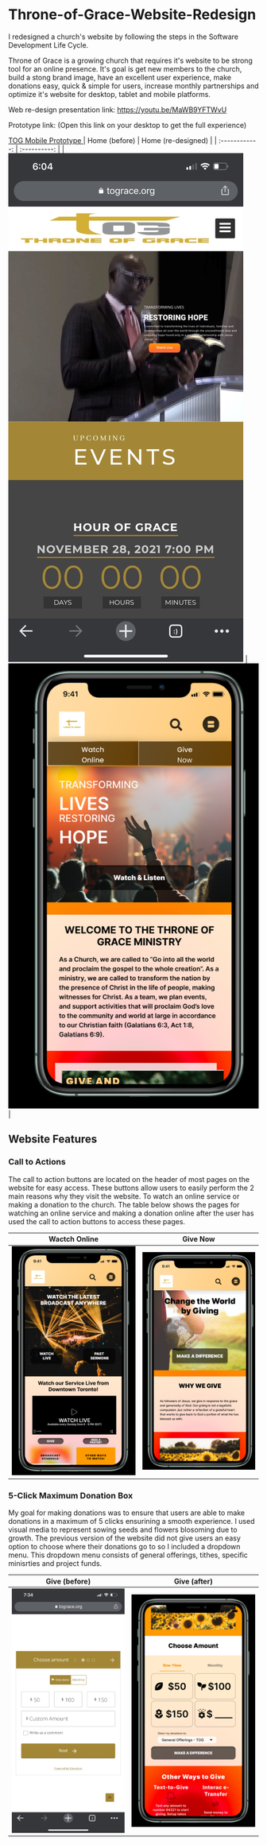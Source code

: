 # Throne-of-Grace-Website-Redesign

I redesigned a church's website by following the steps in the Software Development Life Cycle. 

Throne of Grace is a growing church that requires it's website to be strong tool for an online presence. It's goal is get new members to the church, build a stong brand image, have an excellent user experience, make donations easy, quick & simple for users, increase monthly partnerships and optimize it's website for desktop, tablet and mobile platforms.

Web re-design presentation link: https://youtu.be/MaWB9YFTWvU

Prototype link: (Open this link on your desktop to get the full experience)

[TOG Mobile Prototype
](https://www.figma.com/proto/xWjIVsaZ32JaesUA9XTkgg/TOG-Web-Design?node-id=1-2&scaling=scale-down&page-id=0%3A1&starting-point-node-id=56%3A285)
| Home (before) | Home (re-designed) |
| :------------: | :----------: |
| ![Throne of Grace Website Redesigned](https://github.com/oreogunlude/Throne-of-Grace-Website-Redesigned/blob/main/iPhone%20Before-Version%20Screenshots/Home%20Image.jpg) | ![Throne of Grace Website Redesigned](https://github.com/oreogunlude/Throne-of-Grace-Website-Redesigned/blob/main/Iphone%20Prototype%20Screenshots/Home.png) |

## Website Features

### Call to Actions

The call to action buttons are located on the header of most pages on the website for easy access. These buttons allow users to easily perform the 2 main reasons why they visit the website. To watch an online service or making a donation to the church. The table below shows the pages for watching an online service and making a donation online after the user has used the call to action buttons to access these pages.

| Wactch Online | Give Now |
| :------------: | :----------: |
| ![Throne of Grace Website Redesigned](https://github.com/oreogunlude/Throne-of-Grace-Website-Redesigned/blob/main/Iphone%20Prototype%20Screenshots/Watch%20Live.png) | ![Throne of Grace Website Redesigned](https://github.com/oreogunlude/Throne-of-Grace-Website-Redesigned/blob/main/Iphone%20Prototype%20Screenshots/Give.png) |

### 5-Click Maximum Donation Box

My goal for making donations was to ensure that users are able to make donations in a maximum of 5 clicks ensurining a smooth experience. I used visual media to represent sowing seeds and flowers blosoming due to growth. The previous version of the website did not give users an easy option to choose where their donations go to so I included a dropdown menu. This dropdown menu consists of general offerings, tithes, specific minisrties and project funds.

| Give (before)  | Give (after) |
| :------------: | :----------: |
| ![Throne of Grace Website Redesigned](https://github.com/oreogunlude/Throne-of-Grace-Website-Redesigned/blob/main/iPhone%20Before-Version%20Screenshots/Choose%20Image.jpg) | ![Throne of Grace Website Redesigned](https://github.com/oreogunlude/Throne-of-Grace-Website-Redesigned/blob/main/Iphone%20Prototype%20Screenshots/Choose%20Amount.png) |
